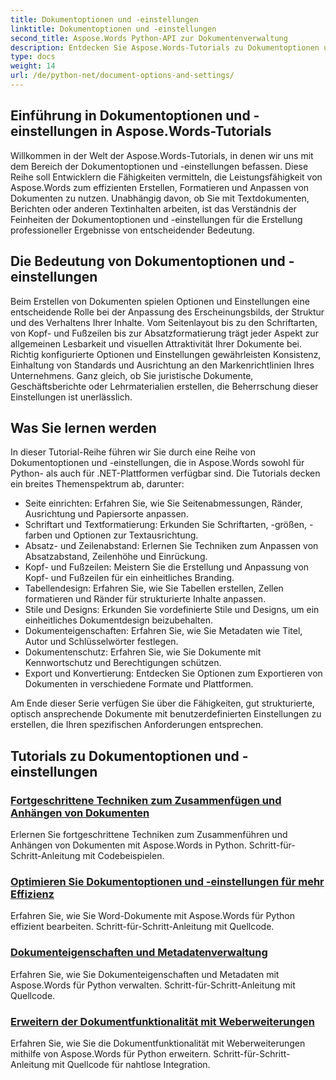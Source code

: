 ```yaml
---
title: Dokumentoptionen und -einstellungen
linktitle: Dokumentoptionen und -einstellungen
second_title: Aspose.Words Python-API zur Dokumentenverwaltung
description: Entdecken Sie Aspose.Words-Tutorials zu Dokumentoptionen und -einstellungen in Python und .NET. Lernen Sie, die Dokumenterstellung und -formatierung mithilfe von Schritt-für-Schritt-Anleitungen und Quellcodebeispielen zu optimieren.
type: docs
weight: 14
url: /de/python-net/document-options-and-settings/
---
```


## Einführung in Dokumentoptionen und -einstellungen in Aspose.Words-Tutorials

Willkommen in der Welt der Aspose.Words-Tutorials, in denen wir uns mit dem Bereich der Dokumentoptionen und -einstellungen befassen. Diese Reihe soll Entwicklern die Fähigkeiten vermitteln, die Leistungsfähigkeit von Aspose.Words zum effizienten Erstellen, Formatieren und Anpassen von Dokumenten zu nutzen. Unabhängig davon, ob Sie mit Textdokumenten, Berichten oder anderen Textinhalten arbeiten, ist das Verständnis der Feinheiten der Dokumentoptionen und -einstellungen für die Erstellung professioneller Ergebnisse von entscheidender Bedeutung.

## Die Bedeutung von Dokumentoptionen und -einstellungen

Beim Erstellen von Dokumenten spielen Optionen und Einstellungen eine entscheidende Rolle bei der Anpassung des Erscheinungsbilds, der Struktur und des Verhaltens Ihrer Inhalte. Vom Seitenlayout bis zu den Schriftarten, von Kopf- und Fußzeilen bis zur Absatzformatierung trägt jeder Aspekt zur allgemeinen Lesbarkeit und visuellen Attraktivität Ihrer Dokumente bei. Richtig konfigurierte Optionen und Einstellungen gewährleisten Konsistenz, Einhaltung von Standards und Ausrichtung an den Markenrichtlinien Ihres Unternehmens. Ganz gleich, ob Sie juristische Dokumente, Geschäftsberichte oder Lehrmaterialien erstellen, die Beherrschung dieser Einstellungen ist unerlässlich.

## Was Sie lernen werden

In dieser Tutorial-Reihe führen wir Sie durch eine Reihe von Dokumentoptionen und -einstellungen, die in Aspose.Words sowohl für Python- als auch für .NET-Plattformen verfügbar sind. Die Tutorials decken ein breites Themenspektrum ab, darunter:

- Seite einrichten: Erfahren Sie, wie Sie Seitenabmessungen, Ränder, Ausrichtung und Papiersorte anpassen.
- Schriftart und Textformatierung: Erkunden Sie Schriftarten, -größen, -farben und Optionen zur Textausrichtung.
- Absatz- und Zeilenabstand: Erlernen Sie Techniken zum Anpassen von Absatzabstand, Zeilenhöhe und Einrückung.
- Kopf- und Fußzeilen: Meistern Sie die Erstellung und Anpassung von Kopf- und Fußzeilen für ein einheitliches Branding.
- Tabellendesign: Erfahren Sie, wie Sie Tabellen erstellen, Zellen formatieren und Ränder für strukturierte Inhalte anpassen.
- Stile und Designs: Erkunden Sie vordefinierte Stile und Designs, um ein einheitliches Dokumentdesign beizubehalten.
- Dokumenteigenschaften: Erfahren Sie, wie Sie Metadaten wie Titel, Autor und Schlüsselwörter festlegen.
- Dokumentenschutz: Erfahren Sie, wie Sie Dokumente mit Kennwortschutz und Berechtigungen schützen.
- Export und Konvertierung: Entdecken Sie Optionen zum Exportieren von Dokumenten in verschiedene Formate und Plattformen.

Am Ende dieser Serie verfügen Sie über die Fähigkeiten, gut strukturierte, optisch ansprechende Dokumente mit benutzerdefinierten Einstellungen zu erstellen, die Ihren spezifischen Anforderungen entsprechen.

## Tutorials zu Dokumentoptionen und -einstellungen
### [Fortgeschrittene Techniken zum Zusammenfügen und Anhängen von Dokumenten](./join-append-documents/)
Erlernen Sie fortgeschrittene Techniken zum Zusammenführen und Anhängen von Dokumenten mit Aspose.Words in Python. Schritt-für-Schritt-Anleitung mit Codebeispielen.
### [Optimieren Sie Dokumentoptionen und -einstellungen für mehr Effizienz](./manage-document-options-settings/)
Erfahren Sie, wie Sie Word-Dokumente mit Aspose.Words für Python effizient bearbeiten. Schritt-für-Schritt-Anleitung mit Quellcode.
### [Dokumenteigenschaften und Metadatenverwaltung](./document-properties-metadata/)
Erfahren Sie, wie Sie Dokumenteigenschaften und Metadaten mit Aspose.Words für Python verwalten. Schritt-für-Schritt-Anleitung mit Quellcode.
### [Erweitern der Dokumentfunktionalität mit Weberweiterungen](./document-functionality-web-extensions/)
Erfahren Sie, wie Sie die Dokumentfunktionalität mit Weberweiterungen mithilfe von Aspose.Words für Python erweitern. Schritt-für-Schritt-Anleitung mit Quellcode für nahtlose Integration.
